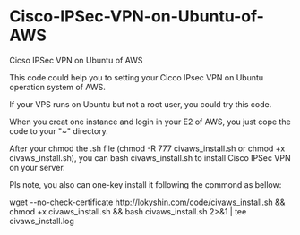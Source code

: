 # Cisco-IPSec-VPN-on-Ubuntu-of-AWS

Cicso IPSec VPN on Ubuntu of AWS

This code could help you to setting your Cicco IPsec VPN on Ubuntu operation system of AWS.

If your VPS runs on Ubuntu but not a root user, you could try this code.

When you creat one instance and login in your E2 of AWS, you just cope the code to your "~" directory.

After your chmod the .sh file (chmod -R 777 civaws_install.sh or chmod +x civaws_install.sh), you can bash civaws_install.sh to install Cisco IPSec VPN on your server.

Pls note, you also can one-key install it following the commond as bellow:

wget --no-check-certificate http://lokyshin.com/code/civaws_install.sh && chmod +x civaws_install.sh && bash civaws_install.sh 2>&1 | tee civaws_install.log
